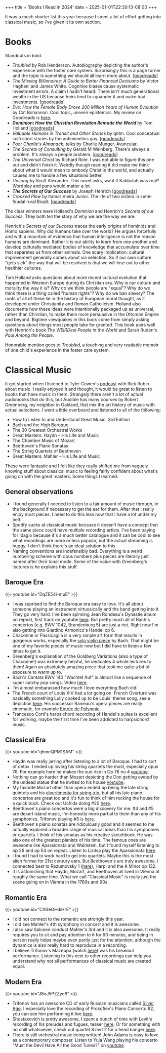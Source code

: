 +++
title = 'Books I Read in 2024'
date = 2025-01-01T22:30:13-08:00
+++


It was a much shorter list this year because I spent a lot of effort getting into classical music, so I've given it its own section.

# Books

Standouts in bold.

- _Troubled_ by Rob Henderson. Autobiography depicting the author's experience with the foster care system. Surprisingly this is a page turner and the topic is something we should all learn more about. [[goodreads](https://www.goodreads.com/book/show/176444107-troubled?from_search=true&from_srp=true&qid=iVTUh2I2rk&rank=1)]
- _The Missing Billionaires: A Guide to Better Financial Decisions_ by Victor Haghani and James White. Cognitive biases cause systematic investment errors. A claim I hadn't heard: There isn't much generational wealth in the US because heirs tend to squander it and make bad investments. [[goodreads]](https://www.goodreads.com/book/show/56100529-the-missing-billionaires?ref=nav_sb_ss_1_20) 
- _Eve: How the Female Body Drove 200 Million Years of Human Evolution_ by Cat Bohannon. Cool topic, uneven epistemics. My review on Goodreads is [here](https://www.goodreads.com/review/show/6276180539).
- **_Dominion: How the Christian Revolution Remade the World_** by Tom Holland [[goodreads](https://www.goodreads.com/book/show/44906425-dominion)]
- _Valuable Humans in Transit and Other Stories_ by qntm. Cool conceptual scifi short stories by the antimimetics guy. [[goodreads](https://www.goodreads.com/book/show/63198504-valuable-humans-in-transit-and-other-stories)]
- _Poor Charlie's Almanack_, talks by Charlie Munger. Avuncular.
- _The Secrets of Consulting_ by Gerald M Weinberg. There's always a problem. It's always a people problem. [[goodreads](https://www.goodreads.com/book/show/566213.The_Secrets_of_Consulting)]
- _The Universal Christ_ by Richard Rohr. I was not able to figure this one out and didn't finish it. Weirdly though reading it did make me think about what it would mean to embody Christ in the world, and actually caused me to handle a few situations better.
- _Unsong_ by Scott Alexander. This novel asks, waht if Kabbalah was real? Wordplay and puns would matter a lot.
- **_The Secrets of Our Success_** by Joseph Henrich [[goodreads](https://www.goodreads.com/book/show/25761655-the-secret-of-our-success?ref=nav_sb_ss_1_14)]
- _Crooked Plow_ by Itamar Vieira Junior. The life of two sisters in semi-feudal rural Brazil. [[goodreads](https://www.goodreads.com/book/show/120855172-crooked-plow)]

The clear winners were Holland's _Dominion_ and Henrich's _Secrets of our Success_.
They both tell the story of why we are the way we are.

Henrich's _Secrets of our Success_ traces the early origins of hominids and Homo sapiens.
Why did humans take over the world? He argues forcefully and with a mountain of evidence that human intelligence is not the reason humans are dominant. Rather it is our ability to learn from one another and develop culturally mediated bodies of knowledge that accumulate over time that separates us from other animals. One scary implication: cultural improvement generally comes about via selection. So if our own culture "gets sick" the way that will be resolved is that we will lose out to other healthier cultures.

Tom Holland asks questions about more recent cultural evolution that happened in Western Europe during its Christian era.
Why is our culture and morality the way it is?
Why do we think people are "equal"? Why do we think there is a thing called "human rights"? Why do we ban slavery?
The roots of all of these lie in the history of European moral thought, as it developed under Christianity and Roman Catholicism.
Holland also documents how these ideas were intentionally packaged up as universal, rather than Christian, to make them more persuasive in the Ottoman Empire and beyond.
Bigtime viewquakes in this book come from simply asking questions about things most people take for granted. This book pairs well with Henrich's book _The WEIRDest People in the World_ and Sarah Ruden's _Paul Among the People_.

Honorable mention goes to _Troubled_, a touching and very readable memoir of one child's experience in the foster care system.

# Classical Music

It got started when I listened to Tyler Cowen's [podcast](https://marginalrevolution.com/marginalrevolution/2023/10/music-podcast-of-me-djing-for-rick-rubin.html) with Rick Rubin about music. I really enjoyed it and thought, it would be great to listen to books that have music in them. Strangely there aren't a lot of actual audiobooks that do this, but Audible has many courses by Robert Greenberg, my neighbor in Oakland, that mix the art history of music with actual selections. I went a little overboard and listened to all of the following:

* How to Listen to and Understand Great Music, 3rd Edition
* Bach and the High Baroque
* The 30 Greatest Orchestral Works
* Great Masters: Haydn - His Life and Music
* The Chamber Music of Mozart
* Beethoven's Piano Sonatas
* The String Quartets of Beethoven
* Great Masters: Mahler - His Life and Music

These were fantastic and I felt like they really shifted me from vaguely knowing stuff about classical music to feeling fairly confident about what's going on with the great masters. Some things I learned:

## General observations
* I found generally I needed to listen to a fair amount of music through, in the background if necessary to get the ear for them. After that I really enjoy most pieces. I need to do this less now that I have a lot under my belt.
* Spotify sucks at classical music because it doesn't have a concept that the same piece could have multiple recording artists. I've been paying for Idagio because it's a much better catalogue and it can be cool to see what recordings are more or less popular, but the actual streaming is buggy. I don't think there's an ideal solution to this.
* Naming conventions are indefensibly bad. Everything is a weird numbering scheme with opus numbers plus pieces are literally just named after their tonal mode. Some of the value with Greenberg's lectures is he explains this stuff.

## Baroque Era
{{< youtube id="DqZE54i-muE" >}}

* I was suprised to find the Baroque era easy to love. It's all about someone playing an instrument virtuosically and the band getting into it. They go very hard. I've been spinning Jean Rondeau's Dynastie album on repeat, first track on youtube [here](https://www.youtube.com/watch?v=XcsfDxojdV8). But pretty much all of Bach's concertos (e.g. BWV 1042, Brandenburg 5) are just a riot. Right now I'm also getting into Giardino Armonico's Handel op 6.
* Chaconne or Passicaglia is a very simple art form that results in gorgeous works, especially the [solo violin piece](https://www.youtube.com/watch?v=vhOaS_Cy8_8) by Bach. That might be one of my favorite pieces of music now but I did have to listen a few times to get it.
* Greenberg's explanation of the Goldberg Variations (also a type of Chaconne!) was extremely helpful, he dedicates 4 whole lectures to them! Again an absolutely amazing piece that took me quite a bit of exposure to warm up to.
* Bach's Cantata BWV 140 "Wachtet Auf" is almost like a sequence of super catchy pop songs. Video [here](https://www.youtube.com/watch?v=DqZE54i-muE).
* I'm almost embarassed how much I love everything Bach did.
* The French court of Louis XIV had a lot going on. French Overture was basically something Lully cooked up to be Louis' theme song, see a depiction [here](https://youtu.be/PdeqbpfXaK8?si=2egjmVAF8eMTI8iD&t=168). His successor Rameau's opera pieces are really cinematic, for example [Entrée de Polymnie](https://www.youtube.com/watch?v=2V8O8W30sH4).
* Francesco Corti's harpsichord recording of Handel's suites is excellent for working, maybe the first time I've been addicted to harpsichord music.

## Classical Era
{{< youtube id="qhmeQPM1SAM" >}}

* Haydn was really jarring after listening to a lot of Baroque. I had to sort of detox. I ended up loving his string quartets the most, especially opus 76. For example here he makes the sun rise in Op 76 no 4 [youtube](https://www.youtube.com/watch?v=vcrKzQ1_2R4&t=1115s).
* Nothing can go harder than Mozart depicting the Don getting owned by the undead statue that he invited to his house [youtube](https://www.youtube.com/watch?v=Ioc9shJa_lI).
* My favorite Mozart other than opera ended up being the late string quintets and his [divertimento for string trio](https://www.youtube.com/watch?v=E8c83bpOVXo), but all his late piano concertos are great too and it's fun to think of him rocking the house for a quick buck. Check out Uchida doing #20 [here](https://www.youtube.com/watch?v=yM8CFR01KwQ).
* Beethoven's piano concertos were a big discovery for me. #4 and #5 are desert island music, I'm honestly more partial to them than any of his symphonies. Trifonov playing #5 is [here](https://www.youtube.com/watch?v=qhmeQPM1SAM).
* Beethoven's piano sonatas are ridiculously good and it seemed to me actually explored a broader range of musical ideas than his symphonies or quartets. I think of his sonatas as his creative sketchbook. He was also one of the greatest pianists of his time. The famous ones are awesome like Apassionata and Waldstein, but I found myself listening to op 26 and op 54 on repeat. Listen to Lisitsa play the Apassionata [here](https://www.youtube.com/watch?v=E5JObP74jcw).
* I found I had to work hard to get into quartets. Maybe this is the most alien format for 21st century ears. But Beethoven's are truly awesome. I connected best to Razumovsky 1 ([here](https://www.youtube.com/watch?v=aG89Fdc1jk0)), Harp, and the A Minor op 132.
* It is astonishing that Haydn, Mozart, and Beethoven all lived in Vienna at roughly the same time. What we call "Classical Music" is really just the scene going on in Vienna in the 1780s and 90s.


## Romantic Era
{{< youtube id="CXGeOHdiHrE" >}}
* I did not connect to the romantic era strongly this year.
* I did see Mahler's 4th symphony in concert and it is awesome.
* I also saw Salonen conduct Mahler's 3rd and it is also awesome. It really requires you to sit and pay attention to it for 90 minutes, and being in person really helps maybe even partly just for the attention, although the dynamics is also really hard to reproduce in a recording.
* I believe Trifonov's Mazeppa (watch [here](https://www.youtube.com/watch?v=CXGeOHdiHrE)) was his breakout performance. Listening to this next to other recordings can help you understand why not all performances of classical music are created equal.

## Modern Era
{{< youtube id="J8oJ5PZZye8" >}}

* Trifonov has an awesome CD of early Russian musicians called [Silver Age](https://www.deutschegrammophon.com/en/catalogue/products/silver-age-daniil-trifonov-11230). I especially love the recording of Prokofiev's Piano Concerto #2, you can see him performing it live [here](https://www.youtube.com/watch?v=J8oJ5PZZye8).
* Shostakovich is pretty awesome, I spent a bunch of time with Levit's recording of his preludes and fugues, teaser [here](https://www.youtube.com/watch?v=IDXka1oTDLA). Or for something with no chill whatsoever, check out quartet 8 mvt 2 for a head banger [here](https://www.youtube.com/watch?v=Vv3ghWE2txg).
* There is still orchestral music being written! John Adams is easy to love as a contemporary composer. Listen to Yuja Wang playing his concerto "Must the Devil Have All the Good Tunes?" on [youtube](https://www.youtube.com/watch?v=y3M1z3ITIf4).
